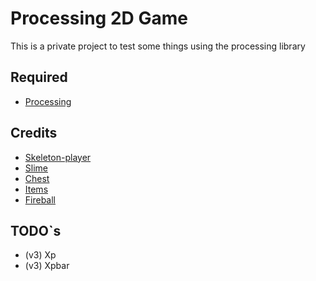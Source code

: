 # Processing 2D Game
This is a private project to test some things using the processing library

## Required
* [Processing](https://processing.org/download/)

## Credits
* [Skeleton-player](https://jesse-m.itch.io/skeleton-pack)
* [Slime](https://henrysoftware.itch.io/free-pixel-mob)
* [Chest](https://0x72.itch.io/16x16-dungeon-tileset)
* [Items](https://alexs-assets.itch.io/16x16-rpg-item-pack)
* [Fireball](https://codemanu.itch.io/pixelart-effect-pack)

## TODO`s
* (v3) Xp
* (v3) Xpbar